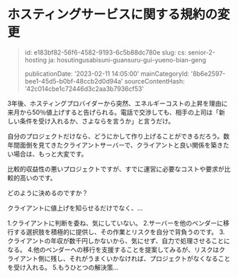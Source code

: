 ホスティングサービスに関する規約の変更
===================

> id: e183bf82-56f6-4582-9193-6c5b88dc780e
> slug:
> 	cs: senior-2-hosting
> 	ja: hosutingusabisuni-guansuru-gui-yueno-bian-geng
> 
> publicationDate: '2023-02-11 14:05:00'
> mainCategoryId: '8b6e2597-bee1-45d5-b0bf-48ccb2d0d94a'
> sourceContentHash: '42c014cbe1c72446d3c2aa3b7936cf53'

3年後、ホスティングプロバイダーから突然、エネルギーコストの上昇を理由に来月から50％値上げすると告げられる。電話で交渉しても、相手の上司は「新しい条件を受け入れるか、さよならを言うか」と言うだけ。

自分のプロジェクトだけなら、どうにかして作り上げることができるだろう。数年間面倒を見てきたクライアントサーバーで、クライアントと良い関係を築きたい場合は、もっと大変です。

比較的収益性の悪いプロジェクトですが、すでに運営に必要なコストや要求が比較的高いのです。

どのように決めるのですか？

クライアントに値上げを知らせるだけでなく、...

1.クライアントに判断を委ね、気にしていない。
2.サーバーを他のベンダーに移行する選択肢を積極的に提供し、その作業とリスクを自分で背負うのです。
3.クライアントの年収が数千円しかないから、気にせず、自力で処理させることになる。
4.他のベンダーへの移行を支援することを提案してみるが、リスクはクライアント側に残し、それがうまくいかなければ、プロジェクトがなくなることを受け入れる。
5.もうひとつの解決策...
